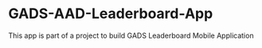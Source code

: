 # GADS-AAD-Leaderboard-App
This app is part of a project to build GADS Leaderboard Mobile Application
